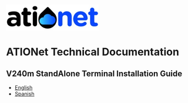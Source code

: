 ![ationetlogo](Content/Images/ATIOnetLogo_250x70.png) 

# ATIONet Technical Documentation


## V240m StandAlone Terminal Installation Guide
- [English](https://github.com/Ationet/ationetdocs/blob/master/Installation%20Guide%20StandAlone%20V240m%20Terminal.md)
- [Spanish](https://github.com/Ationet/ationetdocs/blob/master/Guia%20Instalaci%C3%B3n%20Terminal%20StandAlone%20V240m.md)
